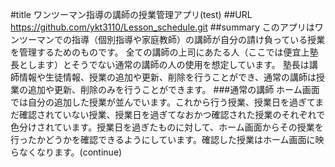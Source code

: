 #title
ワンツーマン指導の講師の授業管理アプリ(test)
##URL
https://github.com/ykt3110/Lesson_schedule.git
##summary
このアプリはワンツーマンでの指導（個別指導や家庭教師）の講師が自分の請け負っている授業を管理するためのものです。
  全ての講師の上司にあたる人（ここでは便宜上塾長とします）とそうでない通常の講師の人の使用を想定しています。
  塾長は講師情報や生徒情報、授業の追加や更新、削除を行うことができ、通常の講師は授業の追加や更新、削除のみを行うことができます。
###通常の講師
  ホーム画面では自分の追加した授業が並んでいます。これから行う授業、授業日を過ぎてまだ確認されていない授業、授業日を過ぎてなおかつ確認された授業のそれぞれで色分けされています。授業日を過ぎたものに対して、ホーム画面からその授業を行ったかどうかを確認できるようにしています。確認した授業はホーム画面に映らなくなります。(continue)
